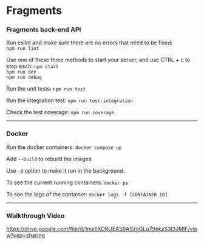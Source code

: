 
# Fragments

### Fragments back-end API

Run eslint and make sure there are no errors that need to be fixed:  
`npm run lint`

Use one of these three methods to start your server, and use CTRL + c to stop each:
`npm start`  
`npm run dev`  
`npm run debug`

Run the unit tests:
`npm run test`

Run the integration test:
`npm run test:integration`

Check the test coverage:
`npm run coverage`


-----
### Docker
Run the docker containers:
`docker compose up`

Add `--build` to rebuild the images.

Use `-d` option to make it run in the background.

To see the current running containers: `docker ps`

To see the logs of the container: `docker logs -f [CONTAINER ID]`

-----
### Walkthrough Video
https://drive.google.com/file/d/1mzIIXDRUEAS9ASzoGLu79ekzS3l3JMIF/view?usp=sharing
